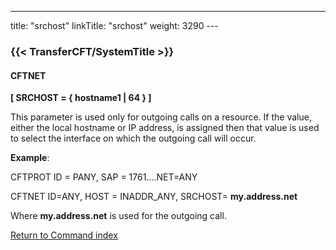 ---
title: "srchost"
linkTitle: "srchost"
weight: 3290
--- <span id="srchost"></span>

### {{< TransferCFT/SystemTitle  >}}

#### CFTNET

****[ SRCHOST = { hostname1 &#124; 64 } ]****

This parameter is used only for outgoing calls on a resource. If
the value, either the local hostname or IP address, is assigned then that value is used
to select the interface on which the outgoing call will occur.

****Example****:

CFTPROT ID = PANY, SAP
= 1761....NET=ANY

CFTNET ID=ANY,
HOST = INADDR_ANY, SRCHOST= ****my.address.net****

Where ****my.address.net****
is used for the outgoing call.

[Return to Command index](../../)
